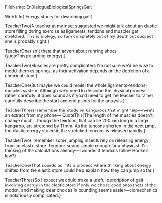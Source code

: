 FileName: EnDialogueBiologicalSpringsGait

WebTitle{ Energy stores for describing gait}

TeacherTwo{A teacher at my inset suggested we might talk about an elastic store filling during exercise as ligaments, tendons and muscles get stretched. This is biology, so I am completely out of my depth but suspect she is probably right.}

TeacherOne{Isn't there that advert about running shoes QuoteThis{returning energy}.}

TeacherTwo{Muscles are pretty complicated: I'm not sure we'd be wise to model them as springs, as their activation depends on the depletion of a chemical store.}

TeacherOne{But maybe we could model the whole ligaments-tendons-muscles system. Although we'd need to describe the physical process rather carefully: it does sound as if you'd need to get the teacher to rather carefully describe the start and end points for the analysis.}

TeacherThree{I remember this study on kangaroos that might help&mdash;here's an extract from my phone&mdash; QuoteThis{The length of the muscles doesn't change much &hellip;though the tendons, that can be 200 mm long in a large kangaroo, are stretched by 11 mm. As the tendons shorten in the next jump, the elastic energy stored in the stretched tendons is released rapidly.}}

TeacherTwo{I remember some jumping insects rely on releasing energy from an elastic store. Tendons sound simple enough for a physicist: I'm thinking of the calculations already&mdash;I wonder if tendons follow Hooke's law?}

TeacherOne{That sounds as if its a process where thinking about energy shifted from the elastic store could help explain how they can jump so far.}

TeacherThree{So I expect we could make a useful description of gait involving energy in the elastic store if only we chose good snapshots of the motion, and making clear choices in bounding seems easier&mdash;biomechanics is notoriously complicated.}

